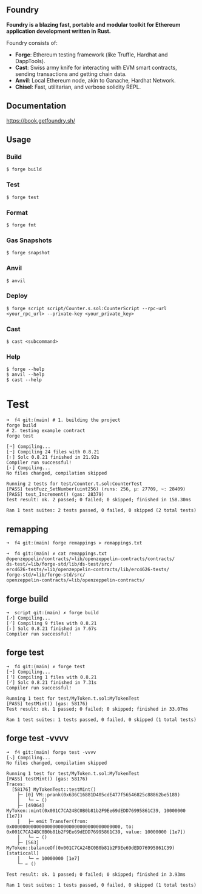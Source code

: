 ## Foundry

**Foundry is a blazing fast, portable and modular toolkit for Ethereum application development written in Rust.**

Foundry consists of:

-   **Forge**: Ethereum testing framework (like Truffle, Hardhat and DappTools).
-   **Cast**: Swiss army knife for interacting with EVM smart contracts, sending transactions and getting chain data.
-   **Anvil**: Local Ethereum node, akin to Ganache, Hardhat Network.
-   **Chisel**: Fast, utilitarian, and verbose solidity REPL.

## Documentation

https://book.getfoundry.sh/

## Usage

### Build

```shell
$ forge build
```

### Test

```shell
$ forge test
```

### Format

```shell
$ forge fmt
```

### Gas Snapshots

```shell
$ forge snapshot
```

### Anvil

```shell
$ anvil
```

### Deploy

```shell
$ forge script script/Counter.s.sol:CounterScript --rpc-url <your_rpc_url> --private-key <your_private_key>
```

### Cast

```shell
$ cast <subcommand>
```

### Help

```shell
$ forge --help
$ anvil --help
$ cast --help
```

# Test

```shell
➜  f4 git:(main) # 1. building the project
forge build
# 2. testing example contract
forge test

[⠒] Compiling...
[⠒] Compiling 24 files with 0.8.21
[⠆] Solc 0.8.21 finished in 21.92s
Compiler run successful!
[⠆] Compiling...
No files changed, compilation skipped

Running 2 tests for test/Counter.t.sol:CounterTest
[PASS] testFuzz_SetNumber(uint256) (runs: 256, μ: 27709, ~: 28409)
[PASS] test_Increment() (gas: 28379)
Test result: ok. 2 passed; 0 failed; 0 skipped; finished in 158.30ms

Ran 1 test suites: 2 tests passed, 0 failed, 0 skipped (2 total tests)
```

## remapping

```shell
➜  f4 git:(main) forge remappings > remappings.txt

➜  f4 git:(main) ✗ cat remappings.txt
@openzeppelin/contracts/=lib/openzeppelin-contracts/contracts/
ds-test/=lib/forge-std/lib/ds-test/src/
erc4626-tests/=lib/openzeppelin-contracts/lib/erc4626-tests/
forge-std/=lib/forge-std/src/
openzeppelin-contracts/=lib/openzeppelin-contracts/
```

## forge build

```shell
➜  script git:(main) ✗ forge build
[⠔] Compiling...
[⠊] Compiling 9 files with 0.8.21
[⠆] Solc 0.8.21 finished in 7.67s
Compiler run successful!
```

## forge test

```shell
➜  f4 git:(main) ✗ forge test
[⠒] Compiling...
[⠘] Compiling 1 files with 0.8.21
[⠊] Solc 0.8.21 finished in 7.31s
Compiler run successful!

Running 1 test for test/MyToken.t.sol:MyTokenTest
[PASS] testMint() (gas: 58176)
Test result: ok. 1 passed; 0 failed; 0 skipped; finished in 33.07ms

Ran 1 test suites: 1 tests passed, 0 failed, 0 skipped (1 total tests)
```

## forge test -vvvv

```shell
➜  f4 git:(main) forge test -vvvv
[⠢] Compiling...
No files changed, compilation skipped

Running 1 test for test/MyToken.t.sol:MyTokenTest
[PASS] testMint() (gas: 58176)
Traces:
  [58176] MyTokenTest::testMint()
    ├─ [0] VM::prank(0x636C16881D405cdE477f56546825c88862be5189)
    │   └─ ← ()
    ├─ [49064] MyToken::mint(0x001C7CA24BC0B0b81b2F9Ee69dEDD76995861C39, 10000000 [1e7])
    │   ├─ emit Transfer(from: 0x0000000000000000000000000000000000000000, to: 0x001C7CA24BC0B0b81b2F9Ee69dEDD76995861C39, value: 10000000 [1e7])
    │   └─ ← ()
    ├─ [563] MyToken::balanceOf(0x001C7CA24BC0B0b81b2F9Ee69dEDD76995861C39) [staticcall]
    │   └─ ← 10000000 [1e7]
    └─ ← ()

Test result: ok. 1 passed; 0 failed; 0 skipped; finished in 3.93ms

Ran 1 test suites: 1 tests passed, 0 failed, 0 skipped (1 total tests)
```
